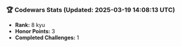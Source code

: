 ### 🏆 Codewars Stats (Updated: 2025-03-19 14:08:13 UTC)

- **Rank:** 8 kyu
- **Honor Points:** 3
- **Completed Challenges:** 1
